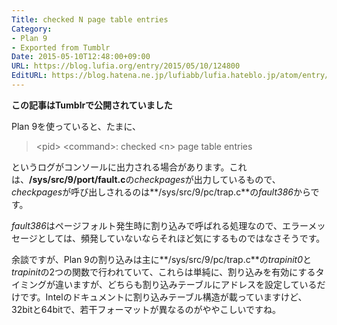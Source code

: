 ```yaml
---
Title: checked N page table entries
Category:
- Plan 9
- Exported from Tumblr
Date: 2015-05-10T12:48:00+09:00
URL: https://blog.lufia.org/entry/2015/05/10/124800
EditURL: https://blog.hatena.ne.jp/lufiabb/lufia.hateblo.jp/atom/entry/26006613561614592
---
```


**この記事はTumblrで公開されていました**

Plan 9を使っていると、たまに、

> &lt;pid&gt; &lt;command&gt;: checked &lt;n&gt; page table entries

というログがコンソールに出力される場合があります。これは、**/sys/src/9/port/fault.c**の*checkpages*が出力しているもので、*checkpages*が呼び出しされるのは**/sys/src/9/pc/trap.c**の*fault386*からです。

*fault386*はページフォルト発生時に割り込みで呼ばれる処理なので、エラーメッセージとしては、頻発していないならそれほど気にするものではなさそうです。

余談ですが、Plan 9の割り込みは主に**/sys/src/9/pc/trap.c**の*trapinit0*と*trapinit*の2つの関数で行われていて、これらは単純に、割り込みを有効にするタイミングが違いますが、どちらも割り込みテーブルにアドレスを設定しているだけです。Intelのドキュメントに割り込みテーブル構造が載っていますけど、32bitと64bitで、若干フォーマットが異なるのがややこしいですね。
